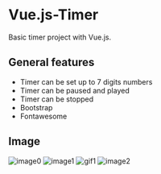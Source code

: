 # Vue.js-Timer
Basic timer project with Vue.js.

## General features
- Timer can be set up to 7 digits numbers
- Timer can be paused and played
- Timer can be stopped
- Bootstrap
- Fontawesome

## Image
![image0](https://res.cloudinary.com/djiay4zdw/image/upload/v1608052362/image0_smrrkp.jpg)
![image1](https://res.cloudinary.com/djiay4zdw/image/upload/v1608052362/image1_htrdeo.jpg)
![gif1](https://res.cloudinary.com/djiay4zdw/image/upload/v1608051700/hoA47IvR4C_lldvge.gif)
![image2](https://res.cloudinary.com/djiay4zdw/image/upload/v1608052362/image2_hrt9gf.jpg)
